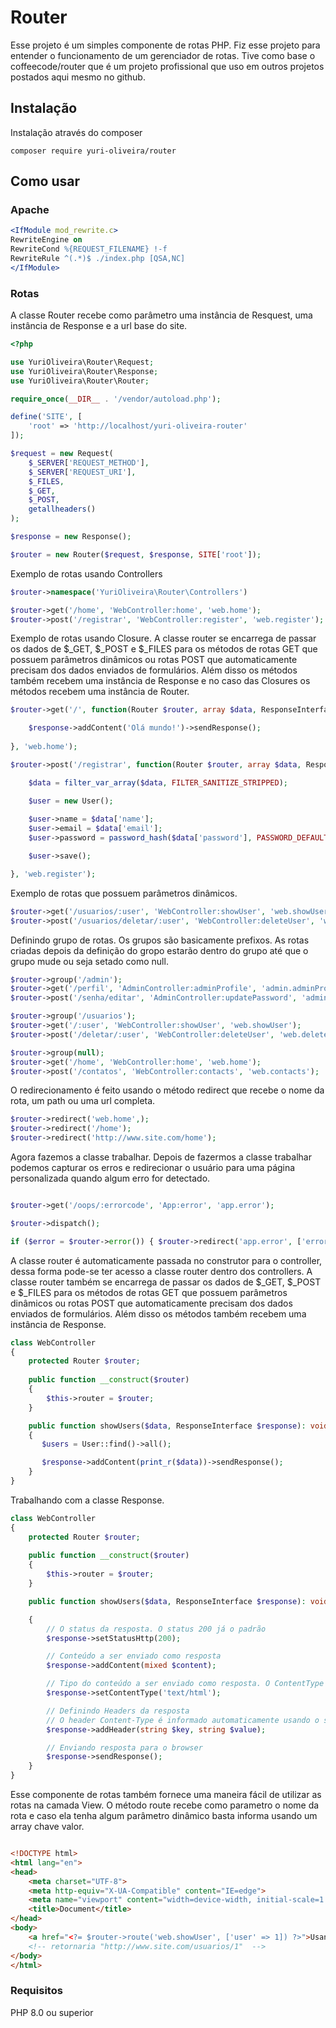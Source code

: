 # Router

Esse projeto é um simples componente de rotas PHP. Fiz esse projeto para entender o funcionamento de um gerenciador de rotas.
Tive como base o coffeecode/router que é um projeto profissional que uso em outros projetos postados aqui mesmo
no github.
## Instalação

Instalação através do composer

```shell
composer require yuri-oliveira/router
```

## Como usar

### Apache

```apache
<IfModule mod_rewrite.c>
RewriteEngine on
RewriteCond %{REQUEST_FILENAME} !-f
RewriteRule ^(.*)$ ./index.php [QSA,NC]
</IfModule>
```
### Rotas

A classe Router recebe como parâmetro uma instância de Resquest, uma instância de Response e a url base do site.

```php
<?php

use YuriOliveira\Router\Request;
use YuriOliveira\Router\Response;
use YuriOliveira\Router\Router;

require_once(__DIR__ . '/vendor/autoload.php');

define('SITE', [
    'root' => 'http://localhost/yuri-oliveira-router'
]);

$request = new Request(
    $_SERVER['REQUEST_METHOD'],
    $_SERVER['REQUEST_URI'],
    $_FILES,
    $_GET,
    $_POST,
    getallheaders()
);

$response = new Response();

$router = new Router($request, $response, SITE['root']);

```

Exemplo de rotas usando Controllers

```php
$router->namespace('YuriOliveira\Router\Controllers')

$router->get('/home', 'WebController:home', 'web.home');
$router->post('/registrar', 'WebController:register', 'web.register');
```

Exemplo de rotas usando Closure. A classe router se encarrega de passar os dados de $_GET, $_POST e $_FILES para os métodos de rotas GET que possuem parâmetros dinâmicos ou rotas POST que automaticamente precisam dos dados enviados de formulários. Além disso os métodos também recebem uma instância de Response e no caso das Closures os métodos recebem uma instância de Router.

```php
$router->get('/', function(Router $router, array $data, ResponseInterface $response){

    $response->addContent('Olá mundo!')->sendResponse();
    
}, 'web.home');

$router->post('/registrar', function(Router $router, array $data, ResponseInterface $response){

    $data = filter_var_array($data, FILTER_SANITIZE_STRIPPED);

    $user = new User();
    
    $user->name = $data['name'];
    $user->email = $data['email'];
    $user->password = password_hash($data['password'], PASSWORD_DEFAULT);

    $user->save();

}, 'web.register');
```

Exemplo de rotas que possuem parâmetros dinâmicos.

```php
$router->get('/usuarios/:user', 'WebController:showUser', 'web.showUser');
$router->post('/usuarios/deletar/:user', 'WebController:deleteUser', 'web.deleteUser');
```

Definindo grupo de rotas. Os grupos são basicamente prefixos. As rotas criadas depois da
definição do gropo estarão dentro do grupo até que o grupo mude ou seja setado como null.

```php
$router->group('/admin');
$router->get('/perfil', 'AdminController:adminProfile', 'admin.adminProfile');
$router->post('/senha/editar', 'AdminController:updatePassword', 'admin.updatePassword');

$router->group('/usuarios');
$router->get('/:user', 'WebController:showUser', 'web.showUser');
$router->post('/deletar/:user', 'WebController:deleteUser', 'web.deleteUser');

$router->group(null);
$router->get('/home', 'WebController:home', 'web.home');
$router->post('/contatos', 'WebController:contacts', 'web.contacts');
```

O redirecionamento é feito usando o método redirect que recebe o nome da rota,
um path ou uma url completa.

```php
$router->redirect('web.home',);
$router->redirect('/home');
$router->redirect('http://www.site.com/home');

```

Agora fazemos a classe trabalhar. Depois de fazermos a classe trabalhar podemos capturar os erros
e redirecionar o usuário para uma página personalizada quando algum erro for detectado.

```php

$router->get('/oops/:errorcode', 'App:error', 'app.error');

$router->dispatch();

if ($error = $router->error()) { $router->redirect('app.error', ['errorcode' => $error]); }

```

A classe router é automaticamente passada no construtor para o controller, dessa forma pode-se ter acesso a classe router dentro dos controllers. A classe router também se encarrega de passar os dados de $_GET, $_POST e $_FILES para os métodos de rotas GET que possuem parâmetros dinâmicos ou rotas POST que automaticamente precisam dos dados enviados de formulários. Além disso os métodos também recebem uma instância de Response.

```php
class WebController
{
    protected Router $router;
    
    public function __construct($router)
    {
        $this->router = $router;
    }

    public function showUsers($data, ResponseInterface $response): void
    {
       $users = User::find()->all();

       $response->addContent(print_r($data))->sendResponse();
    }
}
```

Trabalhando com a classe Response.

```php
class WebController
{
    protected Router $router;
    
    public function __construct($router)
    {
        $this->router = $router;
    }

    public function showUsers($data, ResponseInterface $response): void

    {
        // O status da resposta. O status 200 já o padrão
        $response->setStatusHttp(200);

        // Conteúdo a ser enviado como resposta
        $response->addContent(mixed $content);

        // Tipo do conteúdo a ser enviado como resposta. O ContentType 'text/html' já é o padrão
        $response->setContentType('text/html');

        // Definindo Headers da resposta
        // O header Content-Type é informado automaticamente usando o setContentType informado
        $response->addHeader(string $key, string $value);

        // Enviando resposta para o browser
        $response->sendResponse();
    }
}
```

Esse componente de rotas também fornece uma maneira fácil de utilizar as rotas na camada View. O método route recebe como parametro o nome da rota e caso ela tenha algum parâmetro dinâmico basta informa usando um array chave valor.

```html

<!DOCTYPE html>
<html lang="en">
<head>
    <meta charset="UTF-8">
    <meta http-equiv="X-UA-Compatible" content="IE=edge">
    <meta name="viewport" content="width=device-width, initial-scale=1.0">
    <title>Document</title>
</head>
<body>
    <a href="<?= $router->route('web.showUser', ['user' => 1]) ?>">Usando as rotas</a>
    <!-- retornaria "http://www.site.com/usuarios/1"  -->
</body>
</html>

```

### Requisitos

PHP 8.0 ou superior
